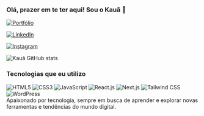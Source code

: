 ### Olá, prazer em te ter aqui! Sou o Kauã 👋

[![Portfólio](https://img.shields.io/badge/Portfólio-yellow?style=for-the-badge)](https://portifoli.com)

[![LinkedIn](https://img.shields.io/badge/LinkedIn-0077B5?style=for-the-badge&logo=linkedin&logoColor=white)](https://portifoli.com)

[![Instagram](https://img.shields.io/badge/Instagram-E4405F?style=for-the-badge&logo=instagram&logoColor=white)](https://portifoli.com)

![Kauã GitHub stats](https://github-readme-stats.vercel.app/api?username=kakanasci&show_icons=true&theme=radical)

### Tecnologias que eu utilizo

<div style="display: inline_block">
    <img alt="HTML5" src="https://img.shields.io/badge/HTML5-E34F26?style=for-the-badge&logo=html5&logoColor=white"/>
    <img alt="CSS3" src="https://img.shields.io/badge/CSS3-1572B6?style=for-the-badge&logo=css3&logoColor=white"/>
    <img alt="JavaScript" src="https://img.shields.io/badge/JavaScript-F7DF1E?style=for-the-badge&logo=javascript&logoColor=black"/>
    <img alt="React.js" src="https://img.shields.io/badge/react-%2320232a.svg?style=for-the-badge&logo=react&logoColor=%2361DAFB"/>
    <img alt="Next.js" src="https://img.shields.io/badge/Next-black?style=for-the-badge&logo=next.js&logoColor=white"/>
    <img alt="Tailwind CSS" src="https://img.shields.io/badge/tailwindcss-%2338B2AC.svg?style=for-the-badge&logo=tailwind-css&logoColor=white"/>
    <img alt="WordPress" src="https://img.shields.io/badge/WordPress-%23117AC9.svg?style=for-the-badge&logo=WordPress&logoColor=white"/>
  <br/>
Apaixonado por tecnologia, sempre em busca de aprender e explorar novas ferramentas e tendências do mundo digital.</div>
